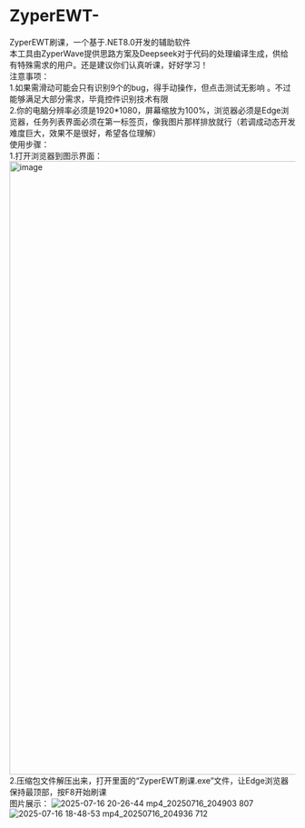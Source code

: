 # ZyperEWT-
ZyperEWT刷课，一个基于.NET8.0开发的辅助软件  
本工具由ZyperWave提供思路方案及Deepseek对于代码的处理编译生成，供给有特殊需求的用户。还是建议你们认真听课，好好学习！  
注意事项：  
1.如果需滑动可能会只有识别9个的bug，得手动操作，但点击测试无影响 。不过能够满足大部分需求，毕竟控件识别技术有限   
2.你的电脑分辨率必须是1920*1080，屏幕缩放为100%，浏览器必须是Edge浏览器，任务列表界面必须在第一标签页，像我图片那样排放就行（若调成动态开发难度巨大，效果不是很好，希望各位理解）  
使用步骤：  
1.打开浏览器到图示界面：<img width="1920" height="1080" alt="image" src="https://github.com/user-attachments/assets/64f2e343-d587-4c16-93e4-79de847c8d08" />  
2.压缩包文件解压出来，打开里面的“ZyperEWT刷课.exe”文件，让Edge浏览器保持最顶部，按F8开始刷课  
图片展示： 
![2025-07-16 20-26-44 mp4_20250716_204903 807](https://github.com/user-attachments/assets/39b128d7-c7a1-487b-949c-cd83073a3542)  
![2025-07-16 18-48-53 mp4_20250716_204936 712](https://github.com/user-attachments/assets/ce4256e7-64db-4590-85c8-092c76290edf)  
